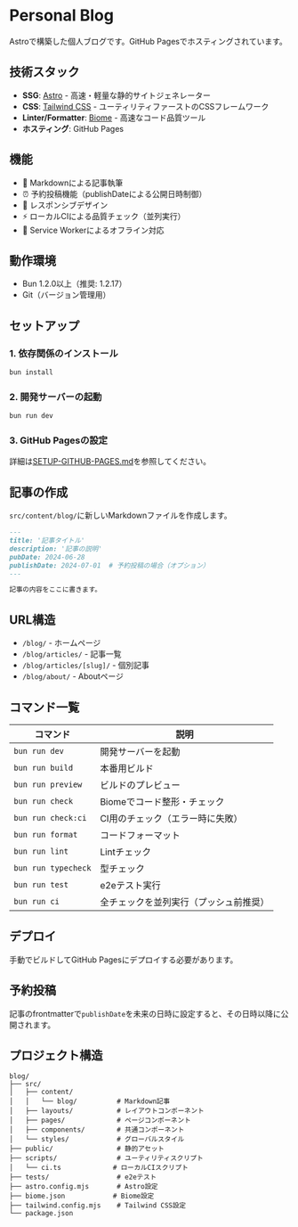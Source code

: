 # Personal Blog

Astroで構築した個人ブログです。GitHub Pagesでホスティングされています。

## 技術スタック

- **SSG**: [Astro](https://astro.build/) - 高速・軽量な静的サイトジェネレーター
- **CSS**: [Tailwind CSS](https://tailwindcss.com/) - ユーティリティファーストのCSSフレームワーク
- **Linter/Formatter**: [Biome](https://biomejs.dev/) - 高速なコード品質ツール
- **ホスティング**: GitHub Pages

## 機能

- 📝 Markdownによる記事執筆
- ⏰ 予約投稿機能（publishDateによる公開日時制御）
- 📱 レスポンシブデザイン
- ⚡ ローカルCIによる品質チェック（並列実行）
- 📴 Service Workerによるオフライン対応

## 動作環境

- Bun 1.2.0以上（推奨: 1.2.17）
- Git（バージョン管理用）

## セットアップ

### 1. 依存関係のインストール

```bash
bun install
```

### 2. 開発サーバーの起動

```bash
bun run dev
```

### 3. GitHub Pagesの設定

詳細は[SETUP-GITHUB-PAGES.md](./SETUP-GITHUB-PAGES.md)を参照してください。

## 記事の作成

`src/content/blog/`に新しいMarkdownファイルを作成します。

```markdown
---
title: '記事タイトル'
description: '記事の説明'
pubDate: 2024-06-28
publishDate: 2024-07-01  # 予約投稿の場合（オプション）
---

記事の内容をここに書きます。
```

## URL構造

- `/blog/` - ホームページ
- `/blog/articles/` - 記事一覧
- `/blog/articles/[slug]/` - 個別記事
- `/blog/about/` - Aboutページ

## コマンド一覧

| コマンド | 説明 |
|---------|------|
| `bun run dev` | 開発サーバーを起動 |
| `bun run build` | 本番用ビルド |
| `bun run preview` | ビルドのプレビュー |
| `bun run check` | Biomeでコード整形・チェック |
| `bun run check:ci` | CI用のチェック（エラー時に失敗） |
| `bun run format` | コードフォーマット |
| `bun run lint` | Lintチェック |
| `bun run typecheck` | 型チェック |
| `bun run test` | e2eテスト実行 |
| `bun run ci` | 全チェックを並列実行（プッシュ前推奨） |

## デプロイ

手動でビルドしてGitHub Pagesにデプロイする必要があります。

## 予約投稿

記事のfrontmatterで`publishDate`を未来の日時に設定すると、その日時以降に公開されます。

## プロジェクト構造

```
blog/
├── src/
│   ├── content/
│   │   └── blog/          # Markdown記事
│   ├── layouts/           # レイアウトコンポーネント
│   ├── pages/             # ページコンポーネント
│   ├── components/        # 共通コンポーネント
│   └── styles/            # グローバルスタイル
├── public/                # 静的アセット
├── scripts/               # ユーティリティスクリプト
│   └── ci.ts             # ローカルCIスクリプト
├── tests/                 # e2eテスト
├── astro.config.mjs       # Astro設定
├── biome.json            # Biome設定
├── tailwind.config.mjs    # Tailwind CSS設定
└── package.json